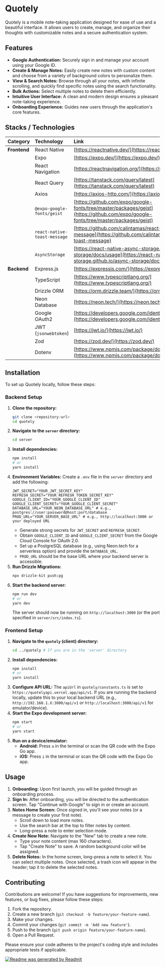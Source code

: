# Quotely

Quotely is a mobile note-taking application designed for ease of use and a beautiful interface. It allows users to create, manage, and organize their thoughts with customizable notes and a secure authentication system.

## Features

*   **Google Authentication:** Securely sign in and manage your account using your Google ID.
*   **Create & Manage Notes:** Easily create new notes with custom content and choose from a variety of background colors to personalize them.
*   **View & Search Notes:** Browse through all your notes, with infinite scrolling, and quickly find specific notes using the search functionality.
*   **Bulk Actions:** Select multiple notes to delete them efficiently.
*   **Intuitive User Interface:** A clean and modern design ensures a pleasant note-taking experience.
*   **Onboarding Experience:** Guides new users through the application's core features.

## Stacks / Technologies

| Category      | Technology            | Link                                                    |
| :------------ | :-------------------- | :------------------------------------------------------ |
| **Frontend**  | React Native          | [https://reactnative.dev/](https://reactnative.dev/)   |
|               | Expo                  | [https://expo.dev/](https://expo.dev/)                 |
|               | React Navigation      | [https://reactnavigation.org/](https://reactnavigation.org/) |
|               | React Query           | [https://tanstack.com/query/latest](https://tanstack.com/query/latest) |
|               | Axios                 | [https://axios-http.com/](https://axios-http.com/)     |
|               | `@expo-google-fonts/geist` | [https://github.com/expo/google-fonts/tree/master/packages/geist](https://github.com/expo/google-fonts/tree/master/packages/geist) |
|               | `react-native-toast-message` | [https://github.com/calintamas/react-native-toast-message](https://github.com/calintamas/react-native-toast-message) |
|               | `AsyncStorage`        | [https://react-native-async-storage.github.io/async-storage/docs/usage](https://react-native-async-storage.github.io/async-storage/docs/usage) |
| **Backend**   | Express.js            | [https://expressjs.com/](https://expressjs.com/)       |
|               | TypeScript            | [https://www.typescriptlang.org/](https://www.typescriptlang.org/) |
|               | Drizzle ORM           | [https://orm.drizzle.team/](https://orm.drizzle.team/) |
|               | Neon Database         | [https://neon.tech/](https://neon.tech/)               |
|               | Google OAuth2         | [https://developers.google.com/identity/protocols/oauth2](https://developers.google.com/identity/protocols/oauth2) |
|               | JWT (`jsonwebtoken`)  | [https://jwt.io/](https://jwt.io/)                     |
|               | Zod                   | [https://zod.dev/](https://zod.dev/)                   |
|               | Dotenv                | [https://www.npmjs.com/package/dotenv](https://www.npmjs.com/package/dotenv) |

## Installation

To set up Quotely locally, follow these steps:

### Backend Setup

1.  **Clone the repository:**
    ```bash
    git clone <repository-url>
    cd quotely
    ```
2.  **Navigate to the `server` directory:**
    ```bash
    cd server
    ```
3.  **Install dependencies:**
    ```bash
    npm install
    # or
    yarn install
    ```
4.  **Environment Variables:** Create a `.env` file in the `server` directory and add the following:
    ```
    JWT_SECRET="YOUR_JWT_SECRET_KEY"
    REFRESH_SECRET="YOUR_REFRESH_TOKEN_SECRET_KEY"
    GOOGLE_CLIENT_ID="YOUR_GOOGLE_CLIENT_ID"
    GOOGLE_CLIENT_SECRET="YOUR_GOOGLE_CLIENT_SECRET"
    DATABASE_URL="YOUR_NEON_DATABASE_URL" # e.g., postgres://user:password@host:port/database
    PROD_URL="YOUR_SERVER_BASE_URL" # e.g., http://localhost:3000 or your deployed URL
    ```
    *   Generate strong secrets for `JWT_SECRET` and `REFRESH_SECRET`.
    *   Obtain `GOOGLE_CLIENT_ID` and `GOOGLE_CLIENT_SECRET` from the Google Cloud Console for OAuth 2.0.
    *   Set up a PostgreSQL database (e.g., using Neon.tech for a serverless option) and provide the `DATABASE_URL`.
    *   `PROD_URL` should be the base URL where your backend server is accessible.
5.  **Run Drizzle Migrations:**
    ```bash
    npx drizzle-kit push:pg
    ```
6.  **Start the backend server:**
    ```bash
    npm run dev
    # or
    yarn dev
    ```
    The server should now be running on `http://localhost:3000` (or the port specified in `server/src/index.ts`).

### Frontend Setup

1.  **Navigate to the `quotely` (client) directory:**
    ```bash
    cd ../quotely # If you are in the 'server' directory
    ```
2.  **Install dependencies:**
    ```bash
    npm install
    # or
    yarn install
    ```
3.  **Configure API URL:**
    The `apiUrl` in `quotely/constants.ts` is set to `https://quotelyapi.vercel.app/api/v1`. If you are running the backend locally, update this to your local backend URL (e.g., `http://192.168.1.X:3000/api/v1` or `http://localhost:3000/api/v1` for emulator/device).
4.  **Start the Expo development server:**
    ```bash
    npm start
    # or
    yarn start
    ```
5.  **Run on a device/emulator:**
    *   **Android:** Press `a` in the terminal or scan the QR code with the Expo Go app.
    *   **iOS:** Press `i` in the terminal or scan the QR code with the Expo Go app.

## Usage

1.  **Onboarding:** Upon first launch, you will be guided through an onboarding process.
2.  **Sign In:** After onboarding, you will be directed to the authentication screen. Tap "Continue with Google" to sign in or create an account.
3.  **Notes Home Screen:** Once signed in, you'll see your notes (or a message to create your first note).
    *   Scroll down to load more notes.
    *   Use the search bar at the top to filter notes by content.
    *   Long-press a note to enter selection mode.
4.  **Create New Note:** Navigate to the "New" tab to create a new note.
    *   Type your note content (max 160 characters).
    *   Tap "Create Note" to save. A random background color will be assigned.
5.  **Delete Notes:** In the home screen, long-press a note to select it. You can select multiple notes. Once selected, a trash icon will appear in the header; tap it to delete the selected notes.

## Contributing

Contributions are welcome! If you have suggestions for improvements, new features, or bug fixes, please follow these steps:

1.  Fork the repository.
2.  Create a new branch (`git checkout -b feature/your-feature-name`).
3.  Make your changes.
4.  Commit your changes (`git commit -m 'Add new feature'`).
5.  Push to the branch (`git push origin feature/your-feature-name`).
6.  Open a Pull Request.

Please ensure your code adheres to the project's coding style and includes appropriate tests if applicable.

[![Readme was generated by Readmit](https://img.shields.io/badge/Readme%20was%20generated%20by-Readmit-brightred)](https://readmit.vercel.app)
